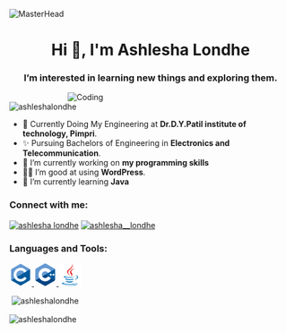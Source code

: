 ![MasterHead](https://www.codingvilla.in/wp-content/uploads/2019/11/baner3.jpg)
<h1 align="center">Hi 👋, I'm Ashlesha Londhe</h1>
<h3 align="center">I’m interested in learning new things and exploring them.</h3>
<img align="right" alt="Coding" width="400" src="https://mir-s3-cdn-cf.behance.net/project_modules/disp/601014116770475.6068beff4640a.gif">

<p align="left"> <img src="https://komarev.com/ghpvc/?username=ashleshalondhe&label=Profile%20views&color=0e75b6&style=flat" alt="ashleshalondhe" /> </p>

- 🏫 Currently Doing My Engineering at **Dr.D.Y.Patil institute of technology, Pimpri**.
- ✨ Pursuing Bachelors of Engineering in **Electronics and Telecommunication**.
- 🔭 I’m currently working on **my programming skills**
- 👨‍💻 I’m good at using **WordPress**.
- 🌱 I’m currently learning **Java**

<h3 align="left">Connect with me:</h3>
<p align="left">
<a href="https://linkedin.com/in/ashlesha-londhe-6816b6218" target="blank"><img align="center" src="https://raw.githubusercontent.com/rahuldkjain/github-profile-readme-generator/master/src/images/icons/Social/linked-in-alt.svg" alt="ashlesha londhe" height="30" width="40" /></a>
<a href="https://instagram.com/ashlesha__londhe" target="blank"><img align="center" src="https://raw.githubusercontent.com/rahuldkjain/github-profile-readme-generator/master/src/images/icons/Social/instagram.svg" alt="ashlesha__londhe" height="30" width="40" /></a>
</p>

<h3 align="left">Languages and Tools:</h3>
<p align="left"> <a href="https://www.cprogramming.com/" target="_blank" rel="noreferrer"> <img src="https://raw.githubusercontent.com/devicons/devicon/master/icons/c/c-original.svg" alt="c" width="40" height="40"/> </a> <a href="https://www.w3schools.com/cpp/" target="_blank" rel="noreferrer"> <img src="https://raw.githubusercontent.com/devicons/devicon/master/icons/cplusplus/cplusplus-original.svg" alt="cplusplus" width="40" height="40"/> </a> <a href="https://www.java.com" target="_blank" rel="noreferrer"> <img src="https://raw.githubusercontent.com/devicons/devicon/master/icons/java/java-original.svg" alt="java" width="40" height="40"/> </a> </p>

<p>&nbsp;<img align="center" src="https://github-readme-stats.vercel.app/api?username=ashleshalondhe&show_icons=true&locale=en" alt="ashleshalondhe" /></p>

<p><img align="center" src="https://github-readme-streak-stats.herokuapp.com/?user=ashleshalondhe&" alt="ashleshalondhe" /></p>
